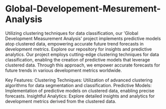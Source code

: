 # Global-Developement-Mesurement-Analysis
Utilizing clustering techniques for data classification, our 'Global Development Measurement Analysis' project implements predictive models atop clustered data, empowering accurate future trend forecasts in development metrics. Explore our repository for insights and predictive analytics.
Our project employs cutting-edge clustering techniques for data classification, enabling the creation of predictive models that leverage clustered data. Through this approach, we empower accurate forecasts for future trends in various development metrics worldwide.

Key Features:
Clustering Techniques: Utilization of advanced clustering algorithms for data segmentation and classification.
Predictive Models: Implementation of predictive models on clustered data, enabling precise forecasts.
Insightful Analytics: Explore detailed insights and analytics for development metrics derived from the clustered data.
